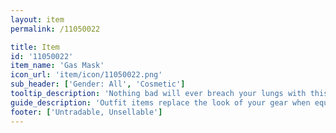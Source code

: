 ```yaml
---
layout: item
permalink: /11050022

title: Item
id: '11050022'
item_name: 'Gas Mask'
icon_url: 'item/icon/11050022.png'
sub_header: ['Gender: All', 'Cosmetic']
tooltip_description: 'Nothing bad will ever breach your lungs with this on!'
guide_description: 'Outfit items replace the look of your gear when equipped.'
footer: ['Untradable, Unsellable']
---
```

